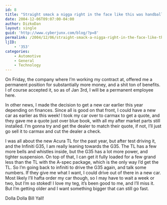 ```yaml
---
id: 8
title: "Straight smack a nigga right in the face like this was handball"
date: 2004-12-06T09:07:00-04:00
author: DizkoDan
layout: single
guid: 'http://www.cyberjunx.com/blog/?p=8'
permalink: /2004/12/06/straight-smack-a-nigga-right-in-the-face-like-this-was-handball/
ljID:
    - '353'
categories:
    - Automotive
    - General
    - Technology
---
```


On Friday, the company where I’m working my contract at, offered me a permanent position for substantially more money, and a shit ton of benefits. I of course accepted it, so as of Jan 3rd, I will be a permanent employee here.

In other news, I made the decision to get a new car earlier this year depending on finances. Since all is good on that front, I could have a new car as earlier as this week! I took my car over to carmax to get a quote, and they gave me a quote just over blue book, with all my after market parts still installed. I’m gonna try and get the dealer to match their quote, if not, I’ll just go sell it to carmax and cut the dealer a check.

I was all about the new Acura TL for the past year, but after test driving it, and the Infiniti G35, I am really leaning towards the G35. The TL has a few more bells and whistles inside, but the G35 has a lot more power, and tighter suspension. On top of that, I can get it fully loaded for a few grand less than the TL with the A-spec package, which is the only way I’d get the TL. So I’m going back to infiniti to drive the G35 again, and talk some numbers. If they give me what I want, I could drive out of there in a new car. Most likely I’ll hafta order my car though, so I may have to wait a week or two, but I’m so stoked! I love my teg, it’s been good to me, and I’ll miss it. But I’m getting older and I want something bigger that can still go fast.

Dolla Dolla Bill Yall!